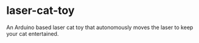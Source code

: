 # laser-cat-toy
An Arduino based laser cat toy that autonomously moves the laser to keep your cat entertained.
